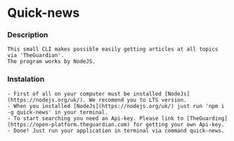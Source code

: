 # Quick-news

### Description

    This small CLI makes possible easily getting articles at all topics via 'TheGuardian'.
    The program works by NodeJS.

### Instalation

    - First of all on your computer must be installed [NodeJs](https://nodejs.org/uk/). We recomend you to LTS version.
    - When you installed [NodeJs](https://nodejs.org/uk/) just run 'npm i -g quick-news' in your terminal.
    - To start searching you need an Api-key. Please link to [TheGuarding](https://open-platform.theguardian.com) for getting your own Api-key.
    - Done! Just run your application in terminal via command quick-news.

